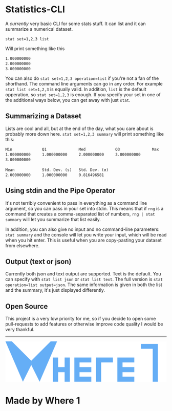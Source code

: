 
# Statistics-CLI

A *currently* very basic CLI for some stats stuff. It can list and it can summarize a numerical dataset.

    stat set=1,2,3 list

Will print something like this

    
	1.000000000
    2.000000000
    3.000000000

You can also do `stat set=1,2,3 operation=list` if you're not a fan of the shorthand. The command line arguments can go in any order. For example `stat list set=1,2,3` is equally valid. In addition, `list` is the default opperation, so `stat set=1,2,3` is enough. If you specify your set in one of the additional ways below, you can get away with just `stat`.

## Summarizing a Dataset

Lists are cool and all, but at the end of the day, what you care about is probably more down here. `stat set=1,2,3 summary` will print something like this:

	Min             Q1              Med             Q3              Max
	1.000000000     1.000000000     2.000000000     3.000000000     3.000000000

    Mean            Std. Dev. (s)   Std. Dev. (σ)
    2.000000000     1.000000000     0.816496581

## Using stdin and the Pipe Operator

It's not terribly convenient to pass in everything as a command line argument, so you can pass in your set into stdin. This means that if `rng` is a command that creates a comma-separated list of numbers, `rng | stat summary` will let you summarize that list easily.

In addition, you can also give no input and no command-line parameters: `stat summary` and the console will let you write your input, which will be read when you hit enter. This is useful when you are copy-pasting your dataset from elsewhere.

## Output (text or json)

Currently both json and text output are supported. Text is the default. You can specify with `stat list json` or `stat list text`. The full version is `stat operation=list output=json`. The same information is given in both the list and the summary, it's just displayed differently.

## Open Source

This project is a very low priority for me, so if you decide to open some pull-requests to add features or otherwise improve code quality I would be very thankful.

---
![Logo](/images/logo_full.png)

# Made by Where 1
